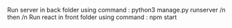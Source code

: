 Run server in back folder using command : python3 manage.py runserver /n
then /n
Run react in front folder using command : npm start
